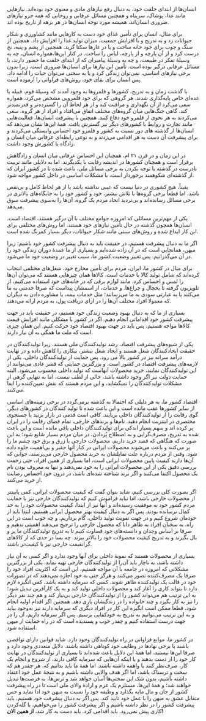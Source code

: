 انسان‌ها از ابتدای خلقت خود، به دنبال رفع نیازهای مادی و معنوی خود بوده‌اند. نیازهایی مانند غذا، پوشاک، سرپناه و همچنین مسائل عرفانی و روحانی که همه جزو نیازهای ضروری انسان‌اند، همیشه مورد توجه انسان‌ها در هر برهه از تاریخ بوده اند.

برای مثال، انسان برای تأمین غذای خود دست به کارهایی مانند کشاورزی و شکار حیوانات زد و به تدریج و با افزایش جمعیت، میزان تولید غذا را افزایش داد. همچنین از سنگ و چوب برای خود خانه ساخت و یا در غارها سکنا گزید. همچنین از پشم و پنبه، نخ درست کرد و از آن پارچه و از پارچه، لباس را ساخت. در کنار این‌ها،همواره انسان، چه به وسیلهٔ تفکر در طبیعت، و چه به وسیلهٔ پیامبران که از ابتدای خلقت ما حضور دارند، با مسائل عرفانی درگیر بوده است.
تأمین این نیازها برای انسان‌ها ضروری است، زیرا بدون برخی نیازهای اساسی، نمی‌توان زندگی کرد و یا به سختی می‌توان حیات را ادامه داد. پس انسان برای بقای خود، روش‌های فراوانی را آزموده است.

با گذشت زمان و به تدریج، کشورها و قلمروها به وجود آمدند که وسیلهٔ قوم، قبیله یا عده‌ای خاص پایه‌گذاری شدند. هر گروهی که برای خود قلمرویی مشخص می‌کرد، همواره سعی می‌کرد از آن نگهداری و مراقبت کند و از هر لحاظ آن را گسترده‌تر و قدرتمند‌تر کند. گاهی جنگ‌هایی میان گروه‌های مختلف اتفاق می‌افتاد و افراد از هر گروه، سعی می‌کردند به هر نحوی از قلمرو خود دفاع کنند. همچنین با پیشرفت انسان‌ها، فعالیت‌هایی مانند تجارت و روابط با کشورهای دیگر نیز گسترش یافت. همهٔ این‌ها نشان می‌دهد که انسان‌ها از گذشته های دور نسبت به کشور و قلمرو خود احساس وابستگی می‌کردند و برای پیشرفت آن دست به هر اقدامی می‌زدند و به نوعی رابطه‌ای عرفانی میان انسان و زادگاه یا کشورش وجود داشت.

در این زمان و در قرن ۲۱ ام، همچنان این احساس عرفانی میان انسان و زادگاهش برقرار است و همچنان کشورها در اندیشه رقابت با یکدیگرند. اما به دلایلی مانند تربیت نادرست در گذشته یا توجه نکردن به برخی مسائل ملی، باعث شده تا در کشور ایران که از گذشته‌ای شکوهمند برخوردار است، با مشکلات اساسی در داخل کشور مواجه شود.

یقیناً، هیچ کشوری در دنیا نیست که عیبی نداشته باشد یا از هر لحاظ کامل و بی‌نقص باشد، اما قطعاً برخی گروه‌ها با تلاش بیشتر، خود و کشور خود را به جایگاه‌های بالاتری در برخی مسائل رسانده‌اند و بی‌تردید اتحاد مردم یک گروه، آن‌ها را به‌سوی پیشرفت سوق می‌دهد.

یکی از مهم‌ترین مسائلی که امروزه جوامع مختلف با آن درگیر هستند، اقتصاد است. انسان‌ها همچون گذشته در حال تأمین نیازهای خود هستند، اما روش‌های مختلفی برای این کار ابداع شده و روش‌های سنتی مانند شکار حیوانات، دیگر بسیار کمرنگ شده است.

اگر ما به دنبال پیشرفت هستیم، در حقیقت باید به دنبال پیشرفت کشور خود باشیم؛ زیرا میهن، همانجایی است که در آن زاده شده‌ایم و بسیاری از ما عمدهٔ دوران زندگی خود را در آن می‌گذرانیم. پس تغییر وضعیت کشور ما، سبب تغییر در وضعیت خود ما می‌شود.

برای مثال در کشور ما، ایران، مردم برای تأمین مخارج خود، شغل‌های مختلفی انتخاب کرده‌اند که شامل تولید کالا یا خدمات است. کالاها همان چیزهایی هستند که می‌توان آن‌ها را لمس و احساس کرد. مانند لوازم برقی که در خانه‌های خود استفاده می‌کنیم، از تلویزیون گرفته تا یخچال و چراغ‌ها. و خدمات، از اسمشان پیداست که صرفا خدمتی به ما می‌کنند یا به عبارتی سودی به ما می‌رسانند؛ مثل خدمات بیمه، یا مشاوره دادن به دیگران که معمولا افراد      مختلف آن‌ها را در ازای دریافت پول، به مردم ارائه می‌دهند.

بسیاری از ما که به دنبال بهبود وضعیت زندگی خود هستیم، در حقیقت باید در جهت پیشرفت کشور خود اقداماتی انجام دهیم. اگر در کشور با مشکلی مانند افزایش قیمت کالاها مواجه هستیم، پس باید در جهت بهبود اقتصاد خود حرکت کنیم. این همان چیزی است که ملت ما همگی به آن نیاز دارند.

یکی از شیوه‌های پبشرفت اقتصاد، رشد تولیدکنندگان ملی هستند. زیرا تولیدکنندگان در حقیقت ایجادکنندگان شغل هستند و ایجاد شغل بیشتر، بیکاری را کاهش داده و در نهایت درآمد سرانه نیز در کشور بالا می رود. پس حمایت از تولیدکنندگان داخلی، یکی از لازمه‌های پیشرفت اقتصاد در کشور است. و بزرگترین حمایتی که قشر عادی می‌توانند از این تولیدکنندگان نمایند، خرید محصولات آنهاست که تولید داخلی محسوب می‌شود. البته حمایت دولت نیز اگر وجود داشته باشد، خالی از لطف نیست، اما به تنهایی گرهی از مشکلات تولیدکنندگان را نمیگشاید، و این مردم هستند که نقش تعیین‌کننده را ایفا می‌کنند.

اقتصاد کشور ما، به هر دلیلی که احتمالا به گذشته برمی‌گردد در برخی زمینه‌های اساسی از سایر کشورها عقب مانده است و این باعث شده تا تولید کنندگان در کشورهای دیگر، گوی رقابت را از تولیدکنندگان داخلی بربایند. کافی است قدمی در بازار بزنید یا جستجوی مختصری در اینترنت انجام دهید. نام‌ها و برندهای خارجی، تمام فضای رقابت را در ایران پر کرده اند و سهم بسیار اندکی برای تولیدکنندگان داخلی باقی مانده است و این باعث شده به تدریج، مصرف‌گرایی و به اصطلاح پٌزدادن، در میان مردم بسیار شایع شود؛ به این صورت که هنگاهی که قصد خرید داریم، محصولات خارجی با زرق و برق خود چشم ما را پر می‌کنند و باعث می‌شوند محصولات ایرانی در کنار آنها حقیر و بی‌اهمیت جلوه داده شود. وقتی از مردم درباره علت تمایلشان به خرید محصول خارجی می‌پرسند، جوابی که آن‌ها دارند کیفیت پایین محصولات ایرانی است، اما بسیاری از همین افراد، حتی زحمت بررسی دقیق یکی از این محصولات ایرانی را به خود نمی‌دهند و تنها به معروف بودن نام یک محصول اکتفا می‌کنند و اگر برند شناخته شده‌ای باشد، در درون خود احساس رضایت از خرید می‌کنند.

اگر بصورت کلی بررسی کنیم، شاید بتوان گفت که کیفیت محصولات ایرانی، کمی پایینتر از محصولات خارجی باشد، اما نباید فراموش کنیم که تولیدکنندگان خارجی نیز با حمایت مردم کشور خود به موفقیت رسیده‌اند و آنها نیز از ابتدا، کیفیت محصولات خود را به حد کمال نرسانده بودند. پس اگر به دنبال کیفیت بهتر محصول ایرانی هستیم، ابتدا باید از خودمان شروع کنیم و در جهت تقویت تولید داخلی، گام برداریم. و چه خوب است در این راه، به سخنان افراد به ظاهر دانا که محصول خارجی را ترجیح می‌دهند اهمیتی ندهیم و صرفا بر اساس وجدان و دانسته‌های خود قضاوت کنیم تا به تدریج تولیدکنندگان ما پر و بال بگیرند و به تدریج کیفیت محصولات خود را بالاتر ببرند. چه بسا در حدی که از کالاهای گرانقیمت خارجی نیز با کیفیت‌تر باشند.

بسیاری از محصولات هستند که نمونهٔ داخلی برای آنها وجود ندارد و اگر کسی به آن نیاز داشته باشد، به ناچار باید آن‌را از تولیدکنندگان خارجی تهیه نماید. یکی از بزرگترین مشکلاتی که امروزه در جامعه با آن مواجه هستیم، این است که اکثریت افراد خود را صرفا یک مصرف‌کننده تصور می‌کنند و هرگز حتی به خود اجازه نمی‌دهند که در تصورات خود در قالب یک تولیدکننده ظاهر شوند. کسی که سرمایه داشته باشد، کمی انگیزه لازم دارد تا بتواند کاری را آغاز کند و محصولات داخلی تولید کند و به یک کارآفرین تبدیل شود؛ به این ترتیب هم می‌تواند کشور را از تولیدکنندگان خارجی بی‌نیاز کند و هم چند نفر دیگر را نیز به کار بگیرد و چند خانواده را در زندگیشان یاری دهد. همچنین اگر اقدام اولیه انجام شود، قطعا ممکن است انگیزه این کار در افراد دیگری که سرمایه دارند نیز به‌وجود بیاید و به این ترتیب می‌توانیم به تدریج به خودکفایی برسیم. پس اگر سرمایه داریم، آن را در جهت درست استفاده کنیم و چقدر خوب و پسندیده است که در راه حمایت از میهن استفاده شود.

در کشور ما، موانع فراوانی در راه تولیدکنندگان وجود دارد. شاید قوانین دارای نواقصی باشند یا برخی نهادها در وظایف خود کوتاهی داشته باشند. دلایل متعددی وجود دارد و صرفا این‌ها نیستند، اما همهٔ این دلایل باعث شده‌اند تا بسیاری از تولیدکنندگان در نهایت کار خود را از دست بدهند و یا اینکه آن‌هایی که سرمایه کافی دارند، از شروع و انجام یک کار، صرف‌نظر کنند یا واهمه داشته باشند. اما همهٔ ما باید بدانیم که، هر چقدر هم که سخت و ترسناک باشد، اما اگر هدف والایی داشته باشیم و به نتیجهٔ عمل خود اعتقاد داشته باشیم، بدون شک این سختی‌ها آسان خواهد شد و ترس‌ها، به فرصت‌ها تبدیل خواهند شد؛ و همهٔ این‌ها، مستلزم یک عزم و ارادهٔ والای ملی است تا در راه پیشرفت کشور از جان و مال مایه بگذارد و وظیفه خود را نسبت به میهن خود ادا نماید و حس متقابل عشق به میهن را با عمل خود تایید کند. پس اگر به دنبال پیشرفت خود هستیم، باید پیشرفت کشور را در نظر داشته باشیم و اگر پیشرفت کشور را می‌خواهیم، با گله‌کردن کاری پیش نمی‌رود. باید اقدامی کرد. باید دست به کار شد، **از همین الان!**

